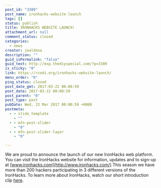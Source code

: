 ```yaml
---
post_id: "3389"
post_name: ironhacks-website-launch
tags: []
status: publish
title: IRONHACKS WEBSITE LAUNCH!
attachment_url: null
comment_status: closed
categories:
  - news
creator: jealdana
description: ""
guid_isPermalink: "false"
guid_text: http://exp.thediyspecial.com/?p=3389
is_sticky: "0"
link: https://rcodi.org/ironhacks-website-launch/
menu_order: "0"
ping_status: closed
post_date_gmt: 2017-03-22 00:00:59
post_date: 2017-03-22 00:00:59
post_parent: "0"
post_type: post
pubDate: Wed, 22 Mar 2017 00:00:59 +0000
postmeta:
  - - slide_template
    - ""
  - - mfn-post-slider
    - "0"
  - - mfn-post-slider-layer
    - "0"

---
```

We are proud to announce the launch of our new IronHacks web platform. You can visit the IronHacks website for information, updates and to sign-up at [www.ironhacks.com](http://www.ironhacks.com/) This season we have more than 200 hackers participating in 3 different versions of the IronHacks. To learn more about IronHacks, watch our short introduction clip [here](https://www.youtube.com/watch?v=ddqx-eSobcE).
